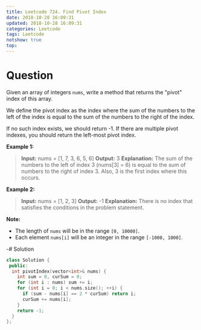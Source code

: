 ```yaml
---
title: Leetcode 724. Find Pivot Index
date: 2018-10-28 16:09:31
updated: 2018-10-28 16:09:31
categories: Leetcode
tags: Leetcode
notshow: true
top:
---
```


# Question

Given an array of integers  `nums`, write a method that returns the "pivot" index of this array.

We define the pivot index as the index where the sum of the numbers to the left of the index is equal to the sum of the numbers to the right of the index.

If no such index exists, we should return -1. If there are multiple pivot indexes, you should return the left-most pivot index.

**Example 1:**  

> **Input:**
> nums = [1, 7, 3, 6, 5, 6]
> **Output:** 3
> **Explanation:** 
> The sum of the numbers to the left of index 3 (nums[3] = 6) is equal to the sum of numbers to the right of index 3. Also, 3 is the first index where this occurs.

**Example 2:**  

> **Input:** 
> nums = [1, 2, 3]
> **Output:** -1
> **Explanation:** 
> There is no index that satisfies the conditions in the problem statement.

**Note:**

- The length of  `nums`  will be in the range  `[0, 10000]`.
- Each element  `nums[i]`  will be an integer in the range  `[-1000, 1000]`.

<!-- more -->

-# Solution

```cpp
class Solution {
 public:
  int pivotIndex(vector<int>& nums) {
    int sum = 0, curSum = 0;
    for (int i : nums) sum += i;
    for (int i = 0; i < nums.size(); ++i) {
      if (sum - nums[i] == 2 * curSum) return i;
      curSum += nums[i];
    }
    return -1;
  }
};
```